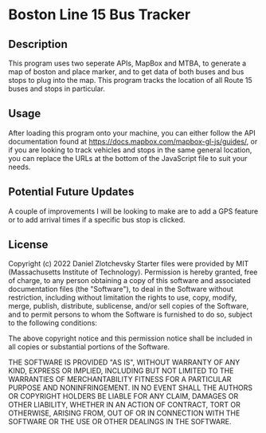 # Boston Line 15 Bus Tracker

## Description
This program uses two seperate APIs, MapBox and MTBA, to generate a map of boston and place marker, and to get data of both buses and bus stops to plug into the map. This program tracks the location of all Route 15 buses and stops in particular.

## Usage
After loading this program onto your machine, you can either follow the API documentation found at https://docs.mapbox.com/mapbox-gl-js/guides/, or if you are looking to track vehicles and stops in the same general location, you can replace the URLs at the bottom of the JavaScript file to suit your needs.

## Potential Future Updates
A couple of improvements I will be looking to make are to add a GPS feature or to add arrival times if a specific bus stop is clicked.

## License
Copyright (c) 2022 Daniel Zlotchevsky
Starter files were provided by MIT (Massachusetts Institute of Technology). 
Permission is hereby granted, free of charge, to any person obtaining a copy of this software and associated documentation files (the "Software"), to deal in the Software without restriction, including without limitation the rights to use, copy, modify, merge, publish, distribute, sublicense, and/or sell copies of the Software, and to permit persons to whom the Software is furnished to do so, subject to the following conditions:

The above copyright notice and this permission notice shall be included in all copies or substantial portions of the Software.

THE SOFTWARE IS PROVIDED "AS IS", WITHOUT WARRANTY OF ANY KIND, EXPRESS OR IMPLIED, INCLUDING BUT NOT LIMITED TO THE WARRANTIES OF MERCHANTABILITY FITNESS FOR A PARTICULAR PURPOSE AND NONINFRINGEMENT. IN NO EVENT SHALL THE AUTHORS OR COPYRIGHT HOLDERS BE LIABLE FOR ANY CLAIM, DAMAGES OR OTHER LIABILITY, WHETHER IN AN ACTION OF CONTRACT, TORT OR OTHERWISE, ARISING FROM, OUT OF OR IN CONNECTION WITH THE SOFTWARE OR THE USE OR OTHER DEALINGS IN THE SOFTWARE.
